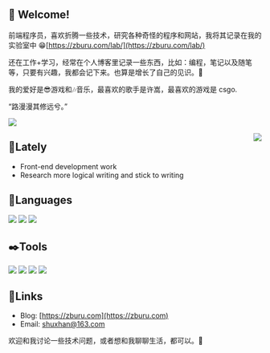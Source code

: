 ## 👋 Welcome!

前端程序员，喜欢折腾一些技术，研究各种奇怪的程序和网站，我将其记录在我的实验室中 😁[https://zburu.com/lab/](https://zburu.com/lab/)

还在工作+学习，经常在个人博客里记录一些东西，比如：编程，笔记以及随笔等，只要有兴趣，我都会记下来。也算是增长了自己的见识。📖

我的爱好是😎游戏和🎶音乐，最喜欢的歌手是许嵩，最喜欢的游戏是 csgo.

“路漫漫其修远兮。”

<p><img src="https://github-readme-stats.vercel.app/api/top-langs/?username=zoer98&layout=compact"><p>
<div style="float:right">
<img src="https://github-readme-stats.vercel.app/api?username=zoer98&show_icons=true&theme=tokyonight">
</div>


## 💭Lately

* Front-end development work
* Research more logical writing and stick to writing

## 💬Languages

![](https://img.shields.io/badge/Javascript-Learning-0066B8?style=flat-square&logo=HTML5&logoColor=ffffff) 
![](https://img.shields.io/badge/Vue-Learning-0066B8?style=flat-square&logo=PHP&logoColor=ffffff) 
![](https://img.shields.io/badge/PHP-Learning-0066B8?style=flat-square&logo=Cplusplus&logoColor=ffffff) 

## ✒️Tools

[![](https://img.shields.io/badge/Windows-11-2376bc?style=flat-square&logo=windows&logoColor=ffffff)](https://www.microsoft.com/windows/) [![](https://img.shields.io/badge/Redmi-k50-FF6A00?style=flat-square&logo=iqoo&logoColor=ffffff)](https://www.mi.com/) [![](https://img.shields.io/badge/VisualStudio-Code-0066B8?style=flat-square&logo=VisualStudio&logoColor=ffffff)](https://code.visualstudio.com/) [![](https://img.shields.io/badge/Chrome-Surf-0066B8?style=flat-square&logo=MicrosoftEdge&logoColor=ffffff)](https://www.google.cn/chrome/)

## 🔗Links

* Blog: [https://zburu.com](https://zburu.com)
* Email: [shuxhan@163.com](mailto:shuxhan@163.com)

欢迎和我讨论一些技术问题，或者想和我聊聊生活，都可以。💬
